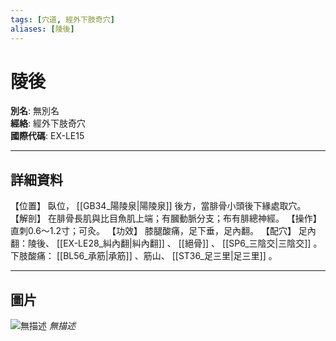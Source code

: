 ```yaml
---
tags: [穴道, 經外下肢奇穴]
aliases: [陵後]
---
```


# 陵後

**別名**: 無別名  
**經絡**: 經外下肢奇穴  
**國際代碼**: EX-LE15  

---

## 詳細資料
【位置】
臥位， [[GB34_陽陵泉|陽陵泉]] 後方，當腓骨小頭後下緣處取穴。
【解剖】
在腓骨長肌與比目魚肌上端；有膕動脈分支；布有腓總神經。
【操作】
直刺0.6～1.2寸；可灸。
【功效】
膝腿酸痛，足下垂，足內翻。
【配穴】
足內翻：陵後、 [[EX-LE28_糾內翻|糾內翻]] 、 [[絕骨]] 、 [[SP6_三陰交|三陰交]] 。
下肢酸痛： [[BL56_承筋|承筋]] 、筋山、 [[ST36_足三里|足三里]] 。

---

## 圖片
![無描述](https://yibian.hopto.org/pic/shu16/484.gif)
_無描述_

